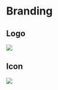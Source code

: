 # Branding
[//]: # (See the following question to understand why images are loaded from rawgit.com http://stackoverflow.com/questions/13808020/include-an-svg-hosted-on-github-in-markdown)
## Logo
![](https://rawgit.com/bright/branding/master/logo.svg)

## Icon
![](https://rawgit.com/bright/branding/master/icon.svg)
